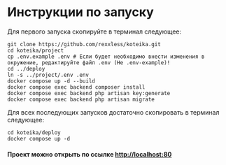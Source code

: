 # Инструкции по запуску
Для первого запуска скопируйте в терминал следующее:
```shell
git clone https://github.com/rexxless/koteika.git
cd koteika/project
cp .env.example .env # Если будет необходимо внести изменения в окружение, редактируйте файл .env (Не .env-example)!
cd ../deploy
ln -s ../project/.env .env
docker compose up -d --build
docker compose exec backend composer install
docker compose exec backend php artisan key:generate
docker compose exec backend php artisan migrate
```


Для всех последующих запусков достаточно скопировать в терминал следующее:
```shell
cd koteika/deploy
docker compose up -d
```

<h4>Проект можно открыть по ссылке <a href="http://localhost:80">http://localhost:80</a></h4>
